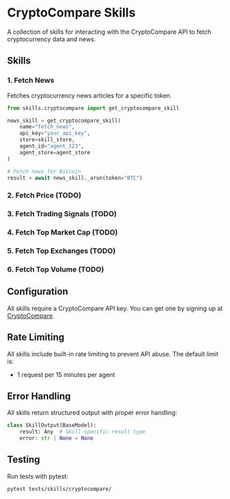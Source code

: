 # CryptoCompare Skills

A collection of skills for interacting with the CryptoCompare API to fetch cryptocurrency data and news.

## Skills

### 1. Fetch News
Fetches cryptocurrency news articles for a specific token.

```python
from skills.cryptocompare import get_cryptocompare_skill

news_skill = get_cryptocompare_skill(
    name="fetch_news",
    api_key="your_api_key",
    store=skill_store,
    agent_id="agent_123",
    agent_store=agent_store
)

# Fetch news for Bitcoin
result = await news_skill._arun(token="BTC")
```

### 2. Fetch Price (TODO)
### 3. Fetch Trading Signals (TODO)
### 4. Fetch Top Market Cap (TODO)
### 5. Fetch Top Exchanges (TODO)
### 6. Fetch Top Volume (TODO)

## Configuration

All skills require a CryptoCompare API key. You can get one by signing up at [CryptoCompare](https://min-api.cryptocompare.com/).

## Rate Limiting

All skills include built-in rate limiting to prevent API abuse. The default limit is:
- 1 request per 15 minutes per agent

## Error Handling

All skills return structured output with proper error handling:
```python
class SkillOutput(BaseModel):
    result: Any  # Skill-specific result type
    error: str | None = None
```

## Testing

Run tests with pytest:
```bash
pytest tests/skills/cryptocompare/
```
